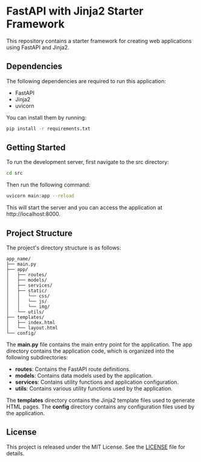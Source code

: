 # FastAPI with Jinja2 Starter Framework

This repository contains a starter framework for creating web applications using FastAPI and Jinja2.


## Dependencies

The following dependencies are required to run this application:

- FastAPI
- Jinja2
- uvicorn

You can install them by running:

```bash
pip install -r requirements.txt
```

## Getting Started

To run the development server, first navigate to the src directory:

```bash
cd src
```

Then run the following command:

```bash
uvicorn main:app --reload
```

This will start the server and you can access the application at http://localhost:8000.


## Project Structure

The project's directory structure is as follows:

```text
app_name/
├── main.py
├── app/
│   ├── routes/
│   ├── models/
│   ├── services/
│   ├── static/
│   │   └── css/
│   │   └── js/
│   │   └── img/
│   └── utils/
├── templates/
│   ├── index.html
│   └── layout.html
└── config/
```

The **main.py** file contains the main entry point for the application. The app directory contains the application code, which is organized into the following subdirectories:

- **routes**: Contains the FastAPI route definitions.
- **models**: Contains data models used by the application.
- **services**: Contains utility functions and application configuration.
- **utils**: Contains various utility functions used by the application.

The **templates** directory contains the Jinja2 template files used to generate HTML pages. The **config** directory contains any configuration files used by the application.


## License

This project is released under the MIT License. See the [LICENSE](https://github.com/carlosm3/fastapi-jinja2-template/blob/main/LICENSE) file for details.